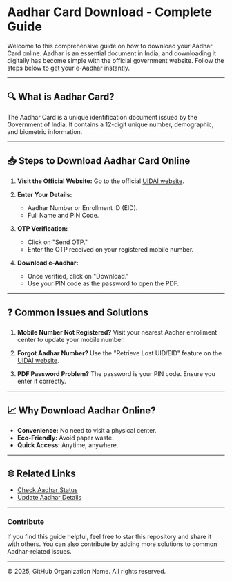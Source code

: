# Aadhar Card Download - Complete Guide

Welcome to this comprehensive guide on how to download your Aadhar Card online. Aadhar is an essential document in India, and downloading it digitally has become simple with the official government website. Follow the steps below to get your e-Aadhar instantly.

---

## 🔍 What is Aadhar Card?

The Aadhar Card is a unique identification document issued by the Government of India. It contains a 12-digit unique number, demographic, and biometric information.

---

## 📥 Steps to Download Aadhar Card Online

1. **Visit the Official Website:**
   Go to the official [UIDAI website](https://uidai.gov.in/).

2. **Enter Your Details:**
   - Aadhar Number or Enrollment ID (EID).
   - Full Name and PIN Code.

3. **OTP Verification:**
   - Click on "Send OTP."
   - Enter the OTP received on your registered mobile number.

4. **Download e-Aadhar:**
   - Once verified, click on "Download."
   - Use your PIN code as the password to open the PDF.

---

## ❓ Common Issues and Solutions

1. **Mobile Number Not Registered?**
   Visit your nearest Aadhar enrollment center to update your mobile number.

2. **Forgot Aadhar Number?**
   Use the "Retrieve Lost UID/EID" feature on the [UIDAI website](https://uidai.gov.in/).

3. **PDF Password Problem?**
   The password is your PIN code. Ensure you enter it correctly.

---

## 📈 Why Download Aadhar Online?

- **Convenience:** No need to visit a physical center.
- **Eco-Friendly:** Avoid paper waste.
- **Quick Access:** Anytime, anywhere.

---

## 🌐 Related Links

- [Check Aadhar Status](https://uidai.gov.in/)
- [Update Aadhar Details](https://uidai.gov.in/)

---

### Contribute

If you find this guide helpful, feel free to star this repository and share it with others. You can also contribute by adding more solutions to common Aadhar-related issues.

---

© 2025, GitHub Organization Name. All rights reserved.
